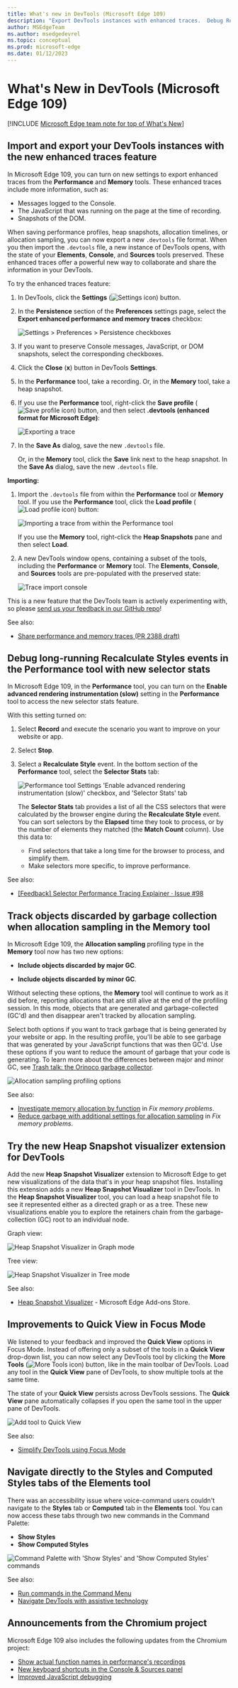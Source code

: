 ```yaml
---
title: What's new in DevTools (Microsoft Edge 109)
description: "Export DevTools instances with enhanced traces.  Debug Recalculate Styles events in Performance tool with selector stats.  Track GC'd objects when Allocation sampling in Memory tool.  Heap Snapshot Visualizer.  Quick View in Focus Mode has all tools.  Navigate directly to Styles in Elements tool.  And more."
author: MSEdgeTeam
ms.author: msedgedevrel
ms.topic: conceptual
ms.prod: microsoft-edge
ms.date: 01/12/2023
---
```

# What's New in DevTools (Microsoft Edge 109)

[!INCLUDE [Microsoft Edge team note for top of What's New](../../includes/edge-whats-new-note.md)]


<!-- ====================================================================== -->
## Import and export your DevTools instances with the new enhanced traces feature

<!-- Subtitle: Use enhanced traces to preserve Console messages, DOM snapshots, and the JavaScript running on the page when exporting a heap snapshot or performance trace. -->

In Microsoft Edge 109, you can turn on new settings to export enhanced traces from the **Performance** and **Memory** tools.  These enhanced traces include more information, such as:
*  Messages logged to the Console.
*  The JavaScript that was running on the page at the time of recording.
*  Snapshots of the DOM.

When saving performance profiles, heap snapshots, allocation timelines, or allocation sampling, you can now export a new `.devtools` file format.  When you then import the `.devtools` file, a new instance of DevTools opens, with the state of your **Elements**, **Console**, and **Sources** tools preserved.  These enhanced traces offer a powerful new way to collaborate and share the information in your DevTools.

To try the enhanced traces feature:

1. In DevTools, click the **Settings** (![Settings icon](../../../media/settings-gear-icon-light-theme.png)) button.

1. In the **Persistence** section of the **Preferences** settings page, select the **Export enhanced performance and memory traces** checkbox:

   ![Settings > Preferences > Persistence checkboxes](./devtools-109-images/enhanced-trace-settings.png)

1. If you want to preserve Console messages, JavaScript, or DOM snapshots, select the corresponding checkboxes.

1. Click the **Close** (**x**) button in DevTools **Settings**.

1. In the **Performance** tool, take a recording.  Or, in the **Memory** tool, take a heap snapshot.

1. If you use the **Performance** tool, right-click the **Save profile** (![Save profile icon](./devtools-109-images/save-profile-icon.png)) button, and then select **.devtools (enhanced format for Microsoft Edge)**:

   ![Exporting a trace](./devtools-109-images/enhanced-trace-export.png)

1. In the **Save As** dialog, save the new `.devtools` file.

   Or, in the **Memory** tool, click the **Save** link next to the heap snapshot.  In the **Save As** dialog, save the new `.devtools` file.

**Importing:**

1. Import the `.devtools` file from within the **Performance** tool or **Memory** tool.  If you use the **Performance** tool, click the **Load profile** (![Load profile icon](./devtools-109-images/load-profile-icon.png)) button:

   ![Importing a trace from within the Performance tool](./devtools-109-images/enhanced-trace-import.png)

   If you use the **Memory** tool, right-click the **Heap Snapshots** pane and then select **Load**.

1. A new DevTools window opens, containing a subset of the tools, including the **Performance** or **Memory** tool.  The **Elements**, **Console**, and **Sources** tools are pre-populated with the preserved state:

   ![Trace import console](./devtools-109-images/enhanced-trace-import-console.png)

This is a new feature that the DevTools team is actively experimenting with, so please [send us your feedback in our GitHub repo](https://github.com/MicrosoftEdge/DevTools/issues)!

See also:
* [Share performance and memory traces (PR 2388 draft)](https://github.com/MicrosoftDocs/edge-developer/blob/user/pabrosse/enhanced-traces/microsoft-edge/devtools-guide-chromium/evaluate-performance/share-traces.md)
<!-- todo: link to final article when PR is live, after merge main into present branch.  expect:
* [Share performance and memory traces](../../../evaluate-performance/share-traces.md)
-->


<!-- ====================================================================== -->
## Debug long-running Recalculate Styles events in the Performance tool with new selector stats

<!-- Subtitle: Understand which of your CSS selectors are contributing to slow performance of your website or app. -->

In Microsoft Edge 109, in the **Performance** tool, you can turn on the **Enable advanced rendering instrumentation (slow)** setting in the **Performance** tool to access the new selector stats feature.

With this setting turned on:

1. Select **Record** and execute the scenario you want to improve on your website or app.

1. Select **Stop**.

1. Select a **Recalculate Style** event.  In the bottom section of the **Performance** tool, select the **Selector Stats** tab:

   ![Performance tool Settings 'Enable advanced rendering instrumentation (slow)' checkbox, and 'Selector Stats' tab](./devtools-109-images/advanced-rendering-instrum.png)

   The **Selector Stats** tab provides a list of all the CSS selectors that were calculated by the browser engine during the **Recalculate Style** event.  You can sort selectors by the **Elapsed** time they took to process, or by the number of elements they matched (the **Match Count** column).  Use this data to:

   * Find selectors that take a long time for the browser to process, and simplify them.
   * Make selectors more specific, to improve performance.

See also:
* [[Feedback] Selector Performance Tracing Explainer · Issue #98](https://github.com/MicrosoftEdge/DevTools/issues/98)

<!-- todo: link
* The truth about CSS selector performance - pending blog post
-->

<!-- ====================================================================== -->
## Track objects discarded by garbage collection when allocation sampling in the Memory tool

<!-- Subtitle: Use the new options under Allocation sampling to track how much garbage your website or app is generating. -->
<!-- or: how much detached memory, memory leaks, unused allocated memory -->

In Microsoft Edge 109, the **Allocation sampling** profiling type in the **Memory** tool now has two new options:

*  **Include objects discarded by major GC**.

*  **Include objects discarded by minor GC**.

Without selecting these options, the **Memory** tool will continue to work as it did before, reporting allocations that are still alive at the end of the profiling session.  In this mode, objects that are generated and garbage-collected (GC'd) and then disappear aren't tracked by allocation sampling.

Select both options if you want to track garbage that is being generated by your website or app.  In the resulting profile, you'll be able to see garbage that was generated by your JavaScript functions that was then GC'd.  Use these options if you want to reduce the amount of garbage that your code is generating.  To learn more about the differences between major and minor GC, see [Trash talk: the Orinoco garbage collector](https://v8.dev/blog/trash-talk).

![Allocation sampling profiling options](./devtools-109-images/allocation-sampling-profiling-options.png)
 
See also:
* [Investigate memory allocation by function](../../../memory-problems/index.md#investigate-memory-allocation-by-function) in _Fix memory problems_.
* [Reduce garbage with additional settings for allocation sampling](../../../memory-problems/index.md#reduce-garbage-with-additional-settings-for-allocation-sampling) in _Fix memory problems_.


<!-- ====================================================================== -->
## Try the new Heap Snapshot visualizer extension for DevTools

<!-- Subtitle: Visualize the data in your heap snapshot like you've never seen before, as a directed graph or a tree. -->

Add the new **Heap Snapshot Visualizer** extension to Microsoft Edge to get new visualizations of the data that's in your heap snapshot files.  Installing this extension adds a new **Heap Snapshot Visualizer** tool in DevTools.  In the **Heap Snapshot Visualizer** tool, you can load a heap snapshot file to see it represented either as a directed graph or as a tree.  These new visualizations enable you to explore the retainers chain from the garbage-collection (GC) root to an individual node.

Graph view:


![Heap Snapshot Visualizer in Graph mode](./devtools-109-images/heap-snapshot-visualizer-graph.png)


Tree view:

![Heap Snapshot Visualizer in Tree mode](./devtools-109-images/heap-snapshot-visualizer-tree.png)

See also:
* [Heap Snapshot Visualizer](https://microsoftedge.microsoft.com/addons/detail/heap-snapshot-visualizer/fceldlhognbemkgfacnffkdanocidgce) - Microsoft Edge Add-ons Store.


<!-- ====================================================================== -->
## Improvements to Quick View in Focus Mode

<!-- Subtitle: Quick View now allows you to pick any tool, show several tools at once and persists across sessions. -->

We listened to your feedback and improved the **Quick View** options in Focus Mode.  Instead of offering only a subset of the tools in a **Quick View** drop-down list, you can now select any DevTools tool by clicking the **More Tools** (![More Tools icon](../../../media/more-tools-icon-light-theme.png)) button, like in the main toolbar of DevTools.  Load any tool in the **Quick View** pane of DevTools, to show multiple tools at the same time.

The state of your **Quick View** persists across DevTools sessions.  The **Quick View** pane automatically collapses if you open the same tool in the upper pane of DevTools.

![Add tool to Quick View](./devtools-109-images/add-tool-to-quick-view.png)
 
See also:
* [Simplify DevTools using Focus Mode](../../../experimental-features/focus-mode.md)


<!-- ====================================================================== -->
## Navigate directly to the Styles and Computed Styles tabs of the Elements tool

<!-- Subtitle: Use the Command Palette to directly navigate to the Styles tab of the Elements tool. -->

There was an accessibility issue where voice-command users couldn't navigate to the **Styles** tab or **Computed** tab in the **Elements** tool.  You can now access these tabs through two new commands in the Command Palette:
* **Show Styles**
* **Show Computed Styles**

![Command Palette with 'Show Styles' and 'Show Computed Styles' commands](./devtools-109-images/show-styles.png)

See also:
* [Run commands in the Command Menu](../../../command-menu/index.md)
* [Navigate DevTools with assistive technology](../../../accessibility/navigation.md)


<!-- ====================================================================== -->
## Announcements from the Chromium project

Microsoft Edge 109 also includes the following updates from the Chromium project:

* [Show actual function names in performance's recordings](https://developer.chrome.com/blog/new-in-devtools-109/#performance)
* [New keyboard shortcuts in the Console & Sources panel](https://developer.chrome.com/blog/new-in-devtools-109/#keyboard-shortcuts)
* [Improved JavaScript debugging](https://developer.chrome.com/blog/new-in-devtools-109/#debugging)


<!-- ====================================================================== -->
<!-- uncomment if content is copied from developer.chrome.com to this page -->

<!-- > [!NOTE]
> Portions of this page are modifications based on work created and [shared by Google](https://developers.google.com/terms/site-policies) and used according to terms described in the [Creative Commons Attribution 4.0 International License](https://creativecommons.org/licenses/by/4.0).
> The original page for announcements from the Chromium project is [What's New in DevTools (Chrome 109)](https://developer.chrome.com/blog/new-in-devtools-109) and is authored by [Jecelyn Yeen](https://developers.google.com/web/resources/contributors#jecelynyeen) (Developer advocate working on Chrome DevTools at Google). -->


<!-- ====================================================================== -->
<!-- uncomment if content is copied from developer.chrome.com to this page -->

<!-- [![Creative Commons License](../../../../media/cc-logo/88x31.png)](https://creativecommons.org/licenses/by/4.0)
This work is licensed under a [Creative Commons Attribution 4.0 International License](https://creativecommons.org/licenses/by/4.0). -->

